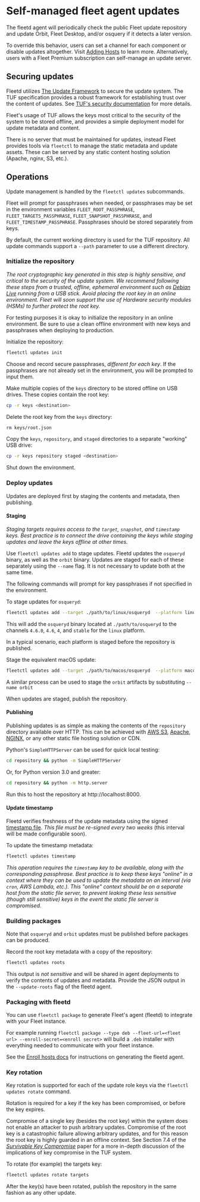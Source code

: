 # Self-managed fleet agent updates 

The fleetd agent will periodically check the public Fleet update repository and update Orbit, Fleet Desktop, and/or osquery if it detects a later version.

To override this behavior, users can set a channel for each component or disable updates altogether. Visit [Adding Hosts](https://fleetdm.com/docs/using-fleet/adding-hosts#fleet-desktop) to learn more.
Alternatively, users with a Fleet Premium subscription can self-manage an update server.

## Securing updates

Fleetd utilizes [The Update Framework](https://theupdateframework.io/) to secure the update system. The TUF specification provides a robust framework for establishing trust over the content of updates. See [TUF's security documentation](https://theupdateframework.io/security/) for more details.

Fleet's usage of TUF allows the keys most critical to the security of the system to be stored offline, and provides a simple deployment model for update metadata and content.

There is no server that must be maintained for updates, instead Fleet provides tools via `fleetctl` to manage the static metadata and update assets. These can be served by any static content hosting solution (Apache, nginx, S3, etc.).

## Operations

Update management is handled by the `fleetctl updates` subcommands.

Fleet will prompt for passphrases when needed, or passphrases may be set in the environment variables `FLEET_ROOT_PASSPHRASE`, `FLEET_TARGETS_PASSPHRASE`, `FLEET_SNAPSHOT_PASSPHRASE`, and `FLEET_TIMESTAMP_PASSPHRASE`. Passphrases should be stored separately from keys.

By default, the current working directory is used for the TUF repository. All update commands support a `--path` parameter to use a different directory.

### Initialize the repository

_The root cryptographic key generated in this step is highly sensitive, and critical to the security of the update system. We recommend following these steps from a trusted, offline, ephemeral environment such as [Debian Live](https://www.debian.org/CD/live/) running from a USB stick. Avoid placing the root key in an online environment. Fleet will soon support the use of Hardware security modules (HSMs) to further protect the root key._

For testing purposes it is okay to initialize the repository in an online environment. Be sure to use a clean offline environment with new keys and passphrases when deploying to production.

Initialize the repository:

```sh
fleetctl updates init
```

Choose and record secure passphrases, _different for each key_. If the passphrases are not already set in the environment, you will be prompted to input them.

Make multiple copies of the `keys` directory to be stored offline on USB drives. These copies contain the root key:

```sh
cp -r keys <destination>
```

Delete the root key from the `keys` directory:

```sh
rm keys/root.json
```

Copy the `keys`, `repository`, and `staged` directories to a separate "working" USB drive:

```sh
cp -r keys repository staged <destination>
```

Shut down the environment.

### Deploy updates

Updates are deployed first by staging the contents and metadata, then publishing.

#### Staging
 
_Staging targets requires access to the `target`, `snapshot`, and `timestamp` keys. Best practice is to connect the drive containing the keys while staging updates and leave the keys offline at other times._

Use `fleetctl updates add` to stage updates. Fleetd updates the `osqueryd` binary, as well as the `orbit` binary. Updates are staged for each of these separately using the `--name` flag. It is not necessary to update both at the same time.

The following commands will prompt for key passphrases if not specified in the environment.

To stage updates for `osqueryd`:

```sh
fleetctl updates add --target ./path/to/linux/osqueryd  --platform linux --name osqueryd --version 4.6.0 -t 4.6 -t 4 -t stable 
```

This will add the `osqueryd` binary located at `./path/to/osqueryd` to the channels `4.6.0`, `4.6`, `4`, and `stable` for the `linux` platform.

In a typical scenario, each platform is staged before the repository is published.

Stage the equivalent macOS update:

```sh
fleetctl updates add --target ./path/to/macos/osqueryd  --platform macos --name osqueryd --version 4.6.0 -t 4.6 -t 4 -t stable 
```

A similar process can be used to stage the `orbit` artifacts by substituting `--name orbit`

When updates are staged, publish the repository.

#### Publishing

Publishing updates is as simple as making the contents of the `repository` directory available over HTTP. This can be achieved with [AWS S3](https://docs.aws.amazon.com/AmazonS3/latest/userguide/HostingWebsiteOnS3Setup.html), [Apache](https://access.redhat.com/solutions/67298), [NGINX](https://docs.nginx.com/nginx/admin-guide/web-server/serving-static-content/), or any other static file hosting solution or CDN.

Python's `SimpleHTTPServer` can be used for quick local testing:

```sh
cd repository && python -m SimpleHTTPServer
```

Or, for Python version 3.0 and greater:

```sh
cd repository && python -m http.server
```

Run this to host the repository at http://localhost:8000.

#### Update timestamp

Fleetd verifies freshness of the update metadata using the signed [timestamp file](https://theupdateframework.io/metadata/#timestamp-metadata-timestampjson). _This file must be re-signed every two weeks_ (this interval will be made configurable soon).

To update the timestamp metadata:

```sh
fleetctl updates timestamp
```

_This operation requires the `timestamp` key to be available, along with the corresponding passphrase. Best practice is to keep these keys "online" in a context where they can be used to update the metadata on an interval (via `cron`, AWS Lambda, etc.). This "online" context should be on a separate host from the static file server, to prevent leaking these less sensitive (though still sensitive) keys in the event the static file server is compromised._

### Building packages

Note that `osqueryd` and `orbit` updates must be published before packages can be produced.

Record the root key metadata with a copy of the repository:

```sh
fleetctl updates roots
```

This output is _not sensitive_ and will be shared in agent deployments to verify the contents of updates and metadata. Provide the JSON output in the `--update-roots` flag of the fleetd agent.

### Packaging with fleetd

You can use `fleetctl package` to generate Fleet's agent (fleetd) to integrate with your Fleet instance.

For example running `fleetctl package --type deb --fleet-url=<fleet url> --enroll-secret=<enroll secret>` will build a `.deb` installer with everything needed
to communicate with your fleet instance.

See the [Enroll hosts docs](https://fleetdm.com/docs/using-fleet/enroll-hosts) for instructions on generating the fleetd agent.

### Key rotation

Key rotation is supported for each of the update role keys via the `fleetctl updates rotate` command.

Rotation is required for a key if the key has been compromised, or before the key expires.

Compromise of a single key (besides the root key) within the system does not enable an attacker to
push arbitrary updates. Compromise of the root key is a catastrophic failure allowing arbitrary
updates, and for this reason the root key is highly guarded in an offline context. See Section 7.4
of the [_Survivable Key
Compromise_](https://theupdateframework.io/papers/survivable-key-compromise-ccs2010.pdf) paper for a
more in-depth discussion of the implications of key compromise in the TUF system.

To rotate (for example) the targets key:

```sh
fleetctl updates rotate targets
```

After the key(s) have been rotated, publish the repository in the same fashion as any other update.

<meta name="category" value="guides">
<meta name="authorGitHubUsername" value="noahtalerman">
<meta name="authorFullName" value="Noah Talerman">
<meta name="publishedOn" value="2024-04-30">
<meta name="articleTitle" value="Self-managed fleet agent updates">
<meta name="description" value="Information on how to manage and secure Fleet agent updates.">
